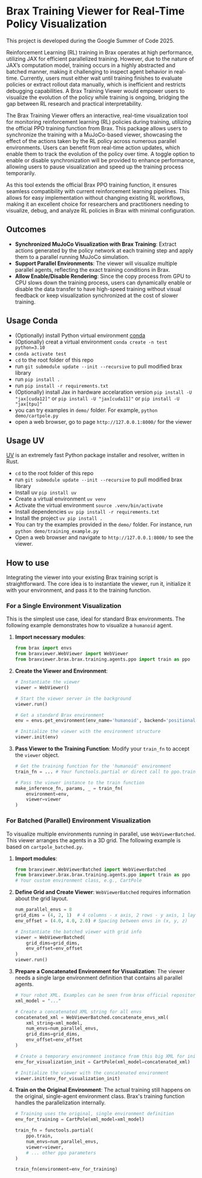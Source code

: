 # Brax Training Viewer for Real-Time Policy Visualization

This project is developed during the Google Summer of Code 2025.

Reinforcement Learning (RL) training in Brax operates at high performance, utilizing JAX for efficient parallelized training. However, due to the nature of JAX’s computation model, training occurs in a highly abstracted and batched manner, making it challenging to inspect agent behavior in real-time. Currently, users must either wait until training finishes to evaluate policies or extract rollout data manually, which is inefficient and restricts debugging capabilities. A Brax Training Viewer would empower users to visualize the evolution of the policy while training is ongoing, bridging the gap between RL research and practical interpretability.

The Brax Training Viewer offers an interactive, real-time visualization tool for monitoring reinforcement learning (RL) policies during training, utilizing the official PPO training function from Brax. This package allows users to synchronize the training with a MuJoCo-based viewer, showcasing the effect of the actions taken by the RL policy across numerous parallel environments. Users can benefit from real-time action updates, which enable them to track the evolution of the policy over time. A toggle option to enable or disable synchronization will be provided to enhance performance, allowing users to pause visualization and speed up the training process temporarily.

As this tool extends the official Brax PPO training function, it ensures seamless compatibility with current reinforcement learning pipelines. This allows for easy implementation without changing existing RL workflows, making it an excellent choice for researchers and practitioners needing to visualize, debug, and analyze RL policies in Brax with minimal configuration.

## Outcomes

* **Synchronized MuJoCo Visualization with Brax Training**: Extract actions generated by the policy network at each training step and apply them to a parallel running MuJoCo simulation.
* **Support Parallel Environments**: The viewer will visualize multiple parallel agents, reflecting the exact training conditions in Brax.
* **Allow Enable/Disable Rendering**: Since the copy process from GPU to CPU slows down the training process, users can dynamically enable or disable the data transfer to have high-speed training without visual feedback or keep visualization synchronized at the cost of slower training.

## Usage Conda

-   (Optionally) install Python virtual environment [conda](https://www.anaconda.com/docs/getting-started/miniconda/main)
-   (Optionally) creat a virtual environment `conda create -n test python=3.10`
-   `conda activate test`
-   `cd` to the root folder of this repo
-   run `git submodule update --init --recursive` to pull modified brax library
-   run `pip install .`
-   run `pip install -r requirements.txt `
-   (Optionally) install Jax in hardware accelaration version `pip install -U "jax[cuda12]"` or `pip install -U "jax[cuda11]"` or `pip install -U "jax[tpu]"`
-   you can try examples in `demo/` folder. For example, `python demo/cartpole.py`
-   open a web browser, go to page `http://127.0.0.1:8000/` for the viewer

## Usage UV

[UV](https://github.com/astral-sh/uv) is an extremely fast Python package installer and resolver, written in Rust.

-   `cd` to the root folder of this repo
-   run `git submodule update --init --recursive` to pull modified brax library
-   Install uv `pip install uv`
-   Create a virtual environment `uv venv`
-   Activate the virtual environment `source .venv/bin/activate`
-   Install dependencies `uv pip install -r requirements.txt`
-   Install the project `uv pip install .`
-   You can try the examples provided in the `demo/` folder. For instance, run `python demo/training_example.py`
-   Open a web browser and navigate to `http://127.0.0.1:8000/` to see the viewer.

## How to use

Integrating the viewer into your existing Brax training script is straightforward. The core idea is to instantiate the viewer, run it, initialize it with your environment, and pass it to the training function.

### For a Single Environment Visualization

This is the simplest use case, ideal for standard Brax environments. The following example demonstrates how to visualize a `humanoid` agent.

1.  **Import necessary modules**:
    ```python
    from brax import envs
    from braxviewer.WebViewer import WebViewer
    from braxviewer.brax.brax.training.agents.ppo import train as ppo
    ```

2.  **Create the Viewer and Environment**:
    ```python
    # Instantiate the viewer
    viewer = WebViewer()
    
    # Start the viewer server in the background
    viewer.run()

    # Get a standard Brax environment
    env = envs.get_environment(env_name='humanoid', backend='positional')

    # Initialize the viewer with the environment structure
    viewer.init(env)
    ```

3.  **Pass Viewer to the Training Function**:
    Modify your `train_fn` to accept the `viewer` object.

    ```python
    # Get the training function for the 'humanoid' environment
    train_fn = ... # Your functools.partial or direct call to ppo.train

    # Pass the viewer instance to the train function
    make_inference_fn, params, _ = train_fn(
        environment=env,
        viewer=viewer
    )
    ```

### For Batched (Parallel) Environment Visualization

To visualize multiple environments running in parallel, use `WebViewerBatched`. This viewer arranges the agents in a 3D grid. The following example is based on `cartpole_batched.py`.

1.  **Import modules**:
    ```python
    from braxviewer.WebViewerBatched import WebViewerBatched
    from braxviewer.brax.brax.training.agents.ppo import train as ppo
    # Your custom environment class, e.g., CartPole
    ```

2.  **Define Grid and Create Viewer**:
    `WebViewerBatched` requires information about the grid layout.

    ```python
    num_parallel_envs = 8
    grid_dims = (4, 2, 1)  # 4 columns - x axis, 2 rows - y axis, 1 layer - z axis
    env_offset = (4.0, 4.0, 2.0) # Spacing between envs in (x, y, z)

    # Instantiate the batched viewer with grid info
    viewer = WebViewerBatched(
        grid_dims=grid_dims,
        env_offset=env_offset
    )
    viewer.run()
    ```

3.  **Prepare a Concatenated Environment for Visualization**:
    The viewer needs a single large environment definition that contains all parallel agents.

    ```python
    # Your robot XML. Examples can be seen from brax official repository:https://github.com/google/brax/tree/300b1079363894733fa1090c6bb055b881eb0ac1/brax/envs/assets
    xml_model = "..." 

    # Create a concatenated XML string for all envs
    concatenated_xml = WebViewerBatched.concatenate_envs_xml(
        xml_string=xml_model, 
        num_envs=num_parallel_envs, 
        grid_dims=grid_dims, 
        env_offset=env_offset
    )

    # Create a temporary environment instance from this big XML for initialization
    env_for_visualization_init = CartPole(xml_model=concatenated_xml)

    # Initialize the viewer with the concatenated environment
    viewer.init(env_for_visualization_init)
    ```

4.  **Train on the Original Environment**:
    The actual training still happens on the original, single-agent environment class. Brax's training function handles the parallelization internally.

    ```python
    # Training uses the original, single environment definition
    env_for_training = CartPole(xml_model=xml_model)

    train_fn = functools.partial(
        ppo.train,
        num_envs=num_parallel_envs,
        viewer=viewer,
        # ... other ppo parameters
    )

    train_fn(environment=env_for_training)
    ```
